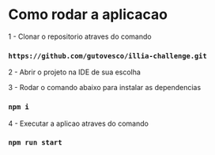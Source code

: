 # Como rodar a aplicacao

1 - Clonar o repositorio atraves do comando

### `https://github.com/gutovesco/illia-challenge.git`

2 - Abrir o projeto na IDE de sua escolha

3 - Rodar o comando abaixo para instalar as dependencias

### `npm i`

4 - Executar a aplicao atraves do comando

### `npm run start`
